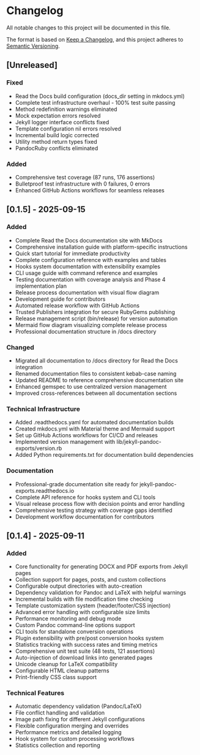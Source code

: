 # Changelog

All notable changes to this project will be documented in this file.

The format is based on [Keep a Changelog](https://keepachangelog.com/en/1.0.0/),
and this project adheres to [Semantic Versioning](https://semver.org/spec/v2.0.0.html).

## [Unreleased]

### Fixed
- Read the Docs build configuration (docs_dir setting in mkdocs.yml)
- Complete test infrastructure overhaul - 100% test suite passing
- Method redefinition warnings eliminated
- Mock expectation errors resolved
- Jekyll logger interface conflicts fixed
- Template configuration nil errors resolved
- Incremental build logic corrected
- Utility method return types fixed
- PandocRuby conflicts eliminated

### Added
- Comprehensive test coverage (87 runs, 176 assertions)
- Bulletproof test infrastructure with 0 failures, 0 errors
- Enhanced GitHub Actions workflows for seamless releases

## [0.1.5] - 2025-09-15

### Added
- Complete Read the Docs documentation site with MkDocs
- Comprehensive installation guide with platform-specific instructions
- Quick start tutorial for immediate productivity
- Complete configuration reference with examples and tables
- Hooks system documentation with extensibility examples
- CLI usage guide with command reference and examples
- Testing documentation with coverage analysis and Phase 4 implementation plan
- Release process documentation with visual flow diagram
- Development guide for contributors
- Automated release workflow with GitHub Actions
- Trusted Publishers integration for secure RubyGems publishing
- Release management script (bin/release) for version automation
- Mermaid flow diagram visualizing complete release process
- Professional documentation structure in /docs directory

### Changed
- Migrated all documentation to /docs directory for Read the Docs integration
- Renamed documentation files to consistent kebab-case naming
- Updated README to reference comprehensive documentation site
- Enhanced gemspec to use centralized version management
- Improved cross-references between all documentation sections

### Technical Infrastructure
- Added .readthedocs.yaml for automated documentation builds
- Created mkdocs.yml with Material theme and Mermaid support
- Set up GitHub Actions workflows for CI/CD and releases
- Implemented version management with lib/jekyll-pandoc-exports/version.rb
- Added Python requirements.txt for documentation build dependencies

### Documentation
- Professional-grade documentation site ready for jekyll-pandoc-exports.readthedocs.io
- Complete API reference for hooks system and CLI tools
- Visual release process flow with decision points and error handling
- Comprehensive testing strategy with coverage gaps identified
- Development workflow documentation for contributors

## [0.1.4] - 2025-09-11

### Added
- Core functionality for generating DOCX and PDF exports from Jekyll pages
- Collection support for pages, posts, and custom collections
- Configurable output directories with auto-creation
- Dependency validation for Pandoc and LaTeX with helpful warnings
- Incremental builds with file modification time checking
- Template customization system (header/footer/CSS injection)
- Advanced error handling with configurable size limits
- Performance monitoring and debug mode
- Custom Pandoc command-line options support
- CLI tools for standalone conversion operations
- Plugin extensibility with pre/post conversion hooks system
- Statistics tracking with success rates and timing metrics
- Comprehensive unit test suite (48 tests, 121 assertions)
- Auto-injection of download links into generated pages
- Unicode cleanup for LaTeX compatibility
- Configurable HTML cleanup patterns
- Print-friendly CSS class support

### Technical Features
- Automatic dependency validation (Pandoc/LaTeX)
- File conflict handling and validation
- Image path fixing for different Jekyll configurations
- Flexible configuration merging and overrides
- Performance metrics and detailed logging
- Hook system for custom processing workflows
- Statistics collection and reporting